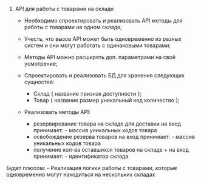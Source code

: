 1. API для работы с товарами на складе

    - Необходимо спроектировать и реализовать API методы для работы с товарами на одном складе;
    - Учесть, что вызов API может быть одновременно из разных систем и они могут работать с одинаковыми товарами;
    - Методы API можно расширять доп. параметрами на своё усмотрение;
    - Спроектировать и реализовать БД для хранения следующих сущностей:

        - Склад {
            название
            признак доступности
        };
        - Товар {
            название
            размер
            уникальный код
            количество
        };
    - Реализовать методы API:
        - резервирование товара на складе для доставки
            на вход принимает:
                - массив уникальных кодов товара
        - освобождение резерва товаров
            на вход принимает:
                - массив уникальных кодов товара
        - получение кол-ва оставшихся товаров на складе + 
            на вход принимает:
                - идентификатор склада

Будет плюсом:
    - Реализация логики работы с товарами, которые одновременно могут находиться на нескольких складах